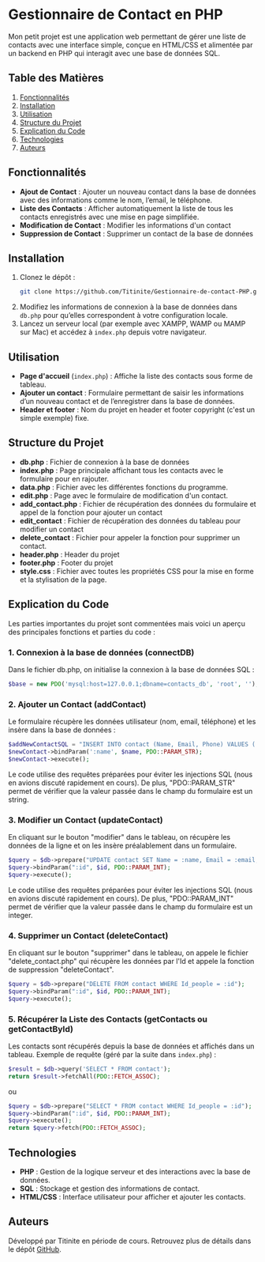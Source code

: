 # Gestionnaire de Contact en PHP

Mon petit projet est une application web permettant de gérer une liste de contacts avec une interface simple, conçue en HTML/CSS et alimentée par un backend en PHP qui interagit avec une base de données SQL.

## Table des Matières
1. [Fonctionnalités](#fonctionnalités)
2. [Installation](#installation)
3. [Utilisation](#utilisation)
4. [Structure du Projet](#structure-du-projet)
5. [Explication du Code](#explication-du-code)
6. [Technologies](#technologies)
7. [Auteurs](#auteurs)


## Fonctionnalités

- **Ajout de Contact** : Ajouter un nouveau contact dans la base de données avec des informations comme le nom, l’email, le téléphone.
- **Liste des Contacts** : Afficher automatiquement la liste de tous les contacts enregistrés avec une mise en page simplifiée.
- **Modification de Contact** : Modifier les informations d'un contact
- **Suppression de Contact** : Supprimer un contact de la base de données
  

## Installation

1. Clonez le dépôt :
   ```bash
   git clone https://github.com/Titinite/Gestionnaire-de-contact-PHP.git
   ```
2. Modifiez les informations de connexion à la base de données dans `db.php` pour qu’elles correspondent à votre configuration locale.
3. Lancez un serveur local (par exemple avec XAMPP, WAMP ou MAMP sur Mac) et accédez à `index.php` depuis votre navigateur.


## Utilisation

- **Page d'accueil** (`index.php`) : Affiche la liste des contacts sous forme de tableau.
- **Ajouter un contact** : Formulaire permettant de saisir les informations d’un nouveau contact et de l’enregistrer dans la base de données.
- **Header et footer** : Nom du projet en header et footer copyright (c'est un simple exemple) fixe.


## Structure du Projet

- **db.php** : Fichier de connexion à la base de données
- **index.php** : Page principale affichant tous les contacts avec le formulaire pour en rajouter.
- **data.php** : Fichier avec les différentes fonctions du programme.
- **edit.php** : Page avec le formulaire de modification d'un contact.
- **add_contact.php** : Fichier de récupération des données du formulaire et appel de la fonction pour ajouter un contact
- **edit_contact** : Fichier de récupération des données du tableau pour modifier un contact
- **delete_contact** : Fichier pour appeler la fonction pour supprimer un contact.
- **header.php** : Header du projet
- **footer.php** : Footer du projet
- **style.css** : Fichier avec toutes les propriétés CSS pour la mise en forme et la stylisation de la page.


## Explication du Code

Les parties importantes du projet sont commentées mais voici un aperçu des principales fonctions et parties du code :

### 1. Connexion à la base de données (connectDB)
Dans le fichier db.php, on initialise la connexion à la base de données SQL :
```php
$base = new PDO('mysql:host=127.0.0.1;dbname=contacts_db', 'root', '');
```

### 2. Ajouter un Contact (addContact)
Le formulaire récupère les données utilisateur (nom, email, téléphone) et les insère dans la base de données :
```php
$addNewContactSQL = "INSERT INTO contact (Name, Email, Phone) VALUES (:name, :email, :phone)";
$newContact->bindParam(':name', $name, PDO::PARAM_STR);
$newContact->execute();
```
Le code utilise des requêtes préparées pour éviter les injections SQL (nous en avions discuté rapidement en cours).
De plus, "PDO::PARAM_STR" permet de vérifier que la valeur passée dans le champ du formulaire est un string.

### 3. Modifier un Contact (updateContact)
En cliquant sur le bouton "modifier" dans le tableau, on récupère les données de la ligne et on les insère préalablement dans un formulaire.
```php
$query = $db->prepare("UPDATE contact SET Name = :name, Email = :email, Phone = :phone WHERE Id_people = :id");
$query->bindParam(":id", $id, PDO::PARAM_INT);
$query->execute();
```
Le code utilise des requêtes préparées pour éviter les injections SQL (nous en avions discuté rapidement en cours).
De plus, "PDO::PARAM_INT" permet de vérifier que la valeur passée dans le champ du formulaire est un integer.

### 4. Supprimer un Contact (deleteContact)
En cliquant sur le bouton "supprimer" dans le tableau, on appele le fichier "delete_contact.php" qui récupère les données par l'Id et appele la fonction de suppression "deleteContact".
```php
$query = $db->prepare("DELETE FROM contact WHERE Id_people = :id");
$query->bindParam(":id", $id, PDO::PARAM_INT);
$query->execute();
```

### 5. Récupérer la Liste des Contacts (getContacts ou getContactById)
Les contacts sont récupérés depuis la base de données et affichés dans un tableau. Exemple de requête (géré par la suite dans `index.php`) :
```php
$result = $db->query('SELECT * FROM contact');
return $result->fetchAll(PDO::FETCH_ASSOC);
```
ou
```php
$query = $db->prepare("SELECT * FROM contact WHERE Id_people = :id");
$query->bindParam(":id", $id, PDO::PARAM_INT);
$query->execute();
return $query->fetch(PDO::FETCH_ASSOC);
```


## Technologies

- **PHP** : Gestion de la logique serveur et des interactions avec la base de données.
- **SQL** : Stockage et gestion des informations de contact.
- **HTML/CSS** : Interface utilisateur pour afficher et ajouter les contacts.


## Auteurs
Développé par Titinite en période de cours. Retrouvez plus de détails dans le dépôt [GitHub](https://github.com/Titinite/Gestionnaire-de-contact-PHP).
